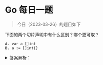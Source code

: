 # Go 每日一题

> 今日（2023-03-26）的题目如下

下面的两个切片声明中有什么区别？哪个更可取？

```golang
A. var a []int
B. a := []int{}
```

<details>
<summary>答案解析：</summary>
<div>

参考答案及解析：第一种切片声明不会分配内存，优先选择。

</div>
</details>
